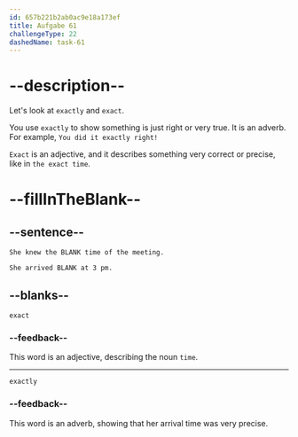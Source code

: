 ```yaml
---
id: 657b221b2ab0ac9e18a173ef
title: Aufgabe 61
challengeType: 22
dashedName: task-61
---
```


# --description--

Let's look at `exactly` and `exact`.

You use `exactly` to show something is just right or very true. It is an adverb. For example, `You did it exactly right!`

`Exact` is an adjective, and it describes something very correct or precise, like in `the exact time`.

# --fillInTheBlank--

## --sentence--

`She knew the BLANK time of the meeting.`

`She arrived BLANK at 3 pm.`

## --blanks--

`exact`

### --feedback--

This word is an adjective, describing the noun `time`.

---

`exactly`

### --feedback--

This word is an adverb, showing that her arrival time was very precise.

